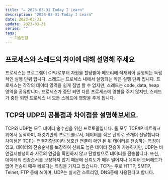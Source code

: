 ```yaml
---
title: "✏️ 2023-03-31 Today I Learn"
description: "2023-03-31 Today I Learn"
date: 2023-03-31
update: 2023-03-31
series: ""
tags:
  - 기술면접
---
```


## 프로세스와 스레드의 차이에 대해 설명해 주세요

프로세스는 프로그램이 CPU로부터 자원을 할당받아 메모리에 적재되어 실행되는 독립적인 실행 단위 입니다. 스레드는 프로세스 내에서 실행되는 작은 실행 단위 입니다.
프로세스는 각각의 데이터 영역을 쉽게 침범 할 수 없지만, 스레드는 code, data, heap 영역을 공유합니다.
프로세스가 중단 되면 다른 프로세스에 영향을 주지 않지만, 스레드가 중단 되면 프로세스 내 모든 스레드에 영향을 주게 됩니다.

## TCP와 UDP의 공통점과 차이점을 설명해보세요.

TCP와 UDP는 모두 데이터 송수신을 위한 프로토콜입니다. 둘 모두 TCP/IP 네트워크 위에서 동작하며, 패킷기반의 프로토콜로서, 데이터를 작은 단위로 쪼개어 전달합니다. 차이점은 TCP는 연결지향성이라 상호간 연결이 확인 된 뒤 데이터를 전송하는 특징이 있고, 데이터의 전송순서를 보장하여 신뢰도 높은 데이터 전송이 가능하지만, UDP는 비연결지향성이라 서로의 연결을 확인하지 않고 단방향으로 데이터를 전송합니다. 또한, 데이터의 전송순서를 보장하지 않기 때문에 신뢰도가 매우 떨어지나 데이터 오버헤드가 없어 전송이 매우 빠르다는 특징을 가지고 있습니다. TCP는 주로 HTTP, SMTP, Telnet, FTP 등에 쓰이며, UDP는 실시간 스트리밍, DNS등에 사용된다고 합니다.
